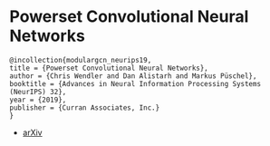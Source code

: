 # Powerset Convolutional Neural Networks

```
@incollection{modulargcn_neurips19,
title = {Powerset Convolutional Neural Networks},
author = {Chris Wendler and Dan Alistarh and Markus Püschel},
booktitle = {Advances in Neural Information Processing Systems (NeurIPS) 32},
year = {2019},
publisher = {Curran Associates, Inc.}
}
```

- [arXiv](https://arxiv.org/abs/1909.02253)
